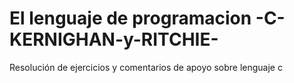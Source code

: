 # El lenguaje de programacion -C-KERNIGHAN-y-RITCHIE-
Resolución de ejercicios y comentarios de apoyo sobre lenguaje c

